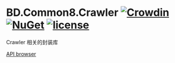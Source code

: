 # BD.Common8.Crawler [![Crowdin](https://badges.crowdin.net/bdcommon8/localized.svg)](https://crowdin.com/project/bdcommon8) [![NuGet](https://img.shields.io/nuget/v/BD.Common8.Crawler.svg)](https://www.nuget.org/packages/BD.Common8.Crawler) [![license](https://img.shields.io/badge/license-MIT%20License-yellow.svg)](https://github.com/BeyondDimension/Common/blob/dev8/LICENSE)
Crawler 相关的封装库

[API browser](https://beyonddimension.github.io/Common/api/index.html)